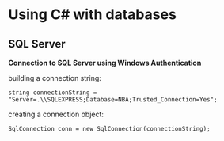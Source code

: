 # Using C# with databases

## SQL Server

**Connection to SQL Server using Windows Authentication**

building a connection string:

````
string connectionString = "Server=.\\SQLEXPRESS;Database=NBA;Trusted_Connection=Yes";
````

creating a connection object:

````
SqlConnection conn = new SqlConnection(connectionString);
````